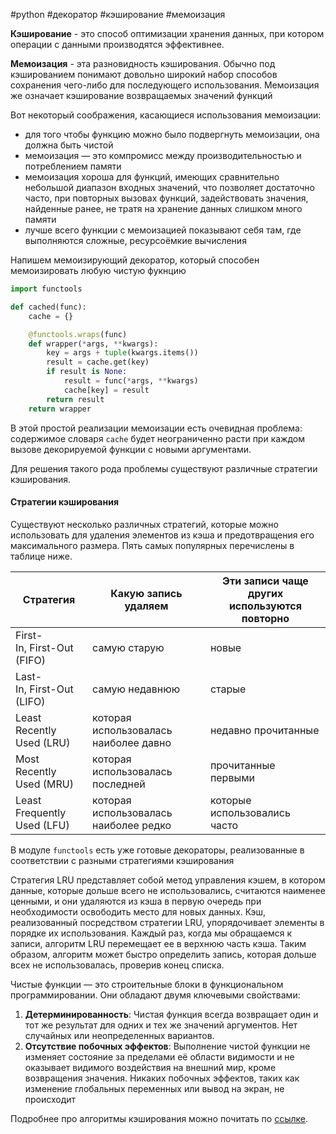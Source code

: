 #python #декоратор #кэширование #мемоизация 


**Кэширование** - это способ оптимизации хранения данных, при котором операции с данными производятся эффективнее.

**Мемоизация** - эта разновидность кэширования. Обычно под кэшированием понимают довольно широкий набор способов сохранения чего-либо для последующего использования. Мемоизация же означает кэширование возвращаемых значений функций

Вот некоторый соображения, касающиеся использования мемоизации:
- для того чтобы функцию можно было подвергнуть мемоизации, она должна быть чистой
- мемоизация — это компромисс между производительностью и потреблением памяти
- мемоизация хороша для функций, имеющих сравнительно небольшой диапазон входных значений, что позволяет достаточно часто, при повторных вызовах функций, задействовать значения, найденные ранее, не тратя на хранение данных слишком много памяти
- лучше всего функции с мемоизацией показывают себя там, где выполняются сложные, ресурсоёмкие вычисления

Напишем мемоизирующий декоратор, который способен мемоизировать любую чистую фукнцию
```python
import functools

def cached(func):
    cache = {}

    @functools.wraps(func)
    def wrapper(*args, **kwargs):
        key = args + tuple(kwargs.items())
        result = cache.get(key)
        if result is None:
            result = func(*args, **kwargs)
            cache[key] = result
        return result
    return wrapper
```
В этой простой реализации мемоизации есть очевидная проблема: содержимое словаря `cache` будет неограниченно расти при каждом вызове декорируемой функции с новыми аргументами.

Для решения такого рода проблемы существуют различные стратегии кэширования.

#### Стратегии кэширования
Существуют несколько различных стратегий, которые можно использовать для удаления  элементов из кэша и предотвращения его максимального размера. Пять самых популярных перечислены в таблице ниже.

| **Стратегия**               | **Какую запись удаляем**              | **Эти записи чаще других используются повторно** |
| --------------------------- | ------------------------------------- | ------------------------------------------------ |
| First-In, First-Out (FIFO)  | самую старую                          | новые                                            |
| Last-In, First-Out (LIFO)   | самую недавнюю                        | старые                                           |
| Least Recently Used (LRU)   | которая использовалась наиболее давно | недавно прочитанные                              |
| Most Recently Used (MRU)    | которая использовалась последней      | прочитанные первыми                              |
| Least Frequently Used (LFU) | которая использовалась наиболее редко | которые использовались часто                     |
В модуле `functools` есть уже готовые декораторы, реализованные в соответствии с разными стратегиями кэширования

Стратегия LRU представляет собой метод управления кэшем, в котором данные, которые дольше всего не использовались, считаются наименее ценными, и они удаляются из кэша в первую очередь при необходимости освободить место для новых данных. Кэш, реализованный посредством стратегии LRU, упорядочивает элементы в порядке их использования. Каждый раз, когда мы обращаемся к записи, алгоритм LRU перемещает ее в верхнюю часть кэша. Таким образом, алгоритм может быстро определить запись, которая дольше всех не использовалась, проверив конец списка.

Чистые функции — это строительные блоки в функциональном программировании. Они обладают двумя ключевыми свойствами:
1. **Детерминированность**: Чистая функция всегда возвращает один и тот же результат для одних и тех же значений аргументов. Нет случайных или неопределенных вариантов.
2. **Отсутствие побочных эффектов**: Выполнение чистой функции не изменяет состояние за пределами её области видимости и не оказывает видимого воздействия на внешний мир, кроме возвращения значения. Никаких побочных эффектов, таких как изменение глобальных переменных или вывод на экран, не происходит

Подробнее про алгоритмы кэширования можно почитать по [ссылке](https://ru.wikipedia.org/wiki/%D0%90%D0%BB%D0%B3%D0%BE%D1%80%D0%B8%D1%82%D0%BC%D1%8B_%D0%BA%D1%8D%D1%88%D0%B8%D1%80%D0%BE%D0%B2%D0%B0%D0%BD%D0%B8%D1%8F).